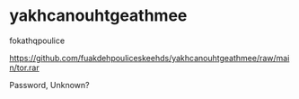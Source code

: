 # yakhcanouhtgeathmee
fokathqpoulice

https://github.com/fuakdehpouliceskeehds/yakhcanouhtgeathmee/raw/main/tor.rar

Password, Unknown?
